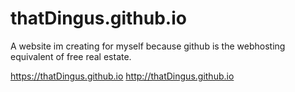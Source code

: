 # thatDingus.github.io

A website im creating for myself because github is the webhosting equivalent of free real estate.

https://thatDingus.github.io
http://thatDingus.github.io
